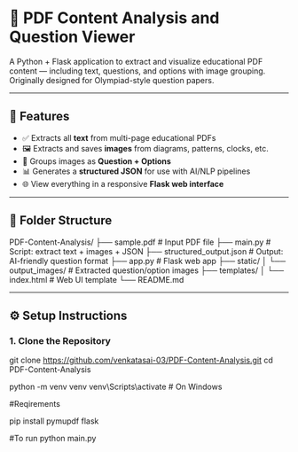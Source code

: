 # 🧠 PDF Content Analysis and Question Viewer

A Python + Flask application to extract and visualize educational PDF content — including text, questions, and options with image grouping. Originally designed for Olympiad-style question papers.

---

## 🚀 Features

- ✅ Extracts all **text** from multi-page educational PDFs
- 🖼️ Extracts and saves **images** from diagrams, patterns, clocks, etc.
- 📂 Groups images as **Question + Options**
- 📊 Generates a **structured JSON** for use with AI/NLP pipelines
- 🌐 View everything in a responsive **Flask web interface**

---

## 📁 Folder Structure

PDF-Content-Analysis/
├── sample.pdf # Input PDF file
├── main.py # Script: extract text + images + JSON
├── structured_output.json # Output: AI-friendly question format
├── app.py # Flask web app
├── static/
│ └── output_images/ # Extracted question/option images
├── templates/
│ └── index.html # Web UI template
└── README.md


---

## ⚙️ Setup Instructions

### 1. Clone the Repository


git clone https://github.com/venkatasai-03/PDF-Content-Analysis.git
cd PDF-Content-Analysis

python -m venv venv
venv\Scripts\activate      # On Windows


#Reqirements

pip install pymupdf flask

#To run
python main.py

